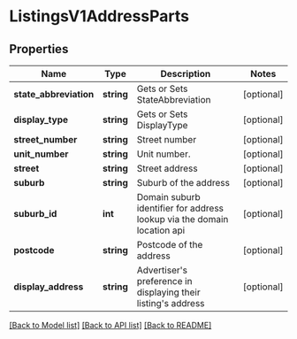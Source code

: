 # ListingsV1AddressParts

## Properties
Name | Type | Description | Notes
------------ | ------------- | ------------- | -------------
**state_abbreviation** | **string** | Gets or Sets StateAbbreviation | [optional] 
**display_type** | **string** | Gets or Sets DisplayType | [optional] 
**street_number** | **string** | Street number | [optional] 
**unit_number** | **string** | Unit number. | [optional] 
**street** | **string** | Street address | [optional] 
**suburb** | **string** | Suburb of the address | [optional] 
**suburb_id** | **int** | Domain suburb identifier for address lookup via the domain location api | [optional] 
**postcode** | **string** | Postcode of the address | [optional] 
**display_address** | **string** | Advertiser&#x27;s preference in displaying their listing&#x27;s address | [optional] 

[[Back to Model list]](../../README.md#documentation-for-models) [[Back to API list]](../../README.md#documentation-for-api-endpoints) [[Back to README]](../../README.md)

